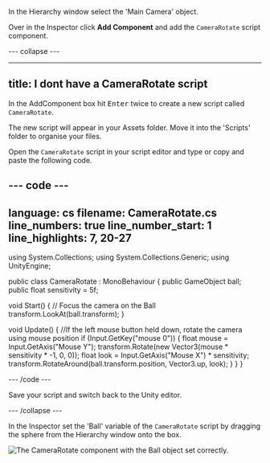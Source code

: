 In the Hierarchy window select the 'Main Camera' object. 

Over in the Inspector click **Add Component** and add the `CameraRotate` script component. 

--- collapse ---

---
title: I dont have a CameraRotate script
---

In the AddComponent box hit <kbd>Enter</kbd> twice to create a new script called `CameraRotate`. 

The new script will appear in your Assets folder. Move it into the 'Scripts' folder to organise your files. 

Open the `CameraRotate` script in your script editor and type or copy and paste the following code. 

--- code ---
---
language: cs
filename: CameraRotate.cs
line_numbers: true
line_number_start: 1
line_highlights: 7, 20-27
---

using System.Collections;
using System.Collections.Generic;
using UnityEngine;

public class CameraRotate : MonoBehaviour
{
  public GameObject ball;
  public float sensitivity = 5f;

  void Start()
  {
      // Focus the camera on the Ball
      transform.LookAt(ball.transform);
  }

  void Update()
  {
      //If the left mouse button held down, rotate the camera using mouse position
      if (Input.GetKey("mouse 0"))
      {
          float mouse = Input.GetAxis("Mouse Y");
          transform.Rotate(new Vector3(mouse * sensitivity * -1, 0, 0));
          float look = Input.GetAxis("Mouse X") * sensitivity;
          transform.RotateAround(ball.transform.position, Vector3.up, look);
      } 
  }
}

--- /code ---

Save your script and switch back to the Unity editor.

--- /collapse ---

In the Inspector set the 'Ball' variable of the `CameraRotate` script by dragging the sphere from the Hierarchy window onto the box. 

![The CameraRotate component with the Ball object set correctly.](images/camera-rotate-component.png)
